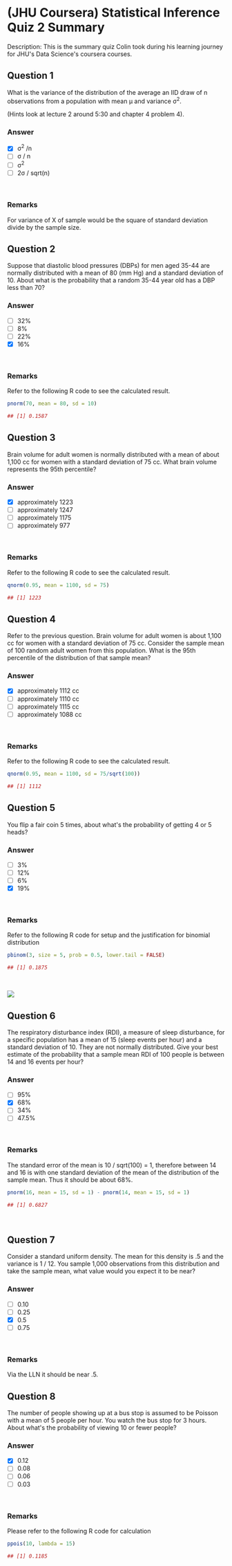 # (JHU Coursera) Statistical Inference Quiz 2 Summary

Description: This is the summary quiz Colin took during his learning journey for JHU's Data Science's coursera courses.</br>

Question 1
----------
What is the variance of the distribution of the average an IID draw of n observations from a population with mean μ and variance σ<sup>2</sup>. </br>

(Hints look at lecture 2 around 5:30 and chapter 4 problem 4). </br>

### Answer
- [x] σ<sup>2</sup> /n 
- [ ] σ / n
- [ ] σ<sup>2
- [ ] 2σ / sqrt(n)
</br>

### Remarks
For variance of X of sample would be the square of standard deviation divide by the sample size.

Question 2
----------
Suppose that diastolic blood pressures (DBPs) for men aged 35-44 are normally distributed with a mean of 80 (mm Hg) and a standard deviation of 10. About what is the probability that a random 35-44 year old has a DBP less than 70? </br>

### Answer
- [ ] 32%
- [ ] 8%
- [ ] 22%
- [x] 16%
</br>

### Remarks
Refer to the following R code to see the calculated result. </br>

```R
pnorm(70, mean = 80, sd = 10)

## [1] 0.1587
```

Question 3
----------
Brain volume for adult women is normally distributed with a mean of about 1,100 cc for women with a standard deviation of 75 cc. What brain volume represents the 95th percentile? </br>

### Answer
- [x] approximately 1223
- [ ] approximately 1247
- [ ] approximately 1175
- [ ] approximately 977
</br>

### Remarks
Refer to the following R code to see the calculated result. </br>

```R
qnorm(0.95, mean = 1100, sd = 75)

## [1] 1223
```

Question 4
----------
Refer to the previous question. Brain volume for adult women is about 1,100 cc for women with a standard deviation of 75 cc. Consider the sample mean of 100 random adult women from this population. What is the 95th percentile of the distribution of that sample mean? </br>

### Answer
- [x] approximately 1112 cc
- [ ] approximately 1110 cc
- [ ] approximately 1115 cc
- [ ] approximately 1088 cc
</br>

### Remarks
Refer to the following R code to see the calculated result. </br>

```R
qnorm(0.95, mean = 1100, sd = 75/sqrt(100))

## [1] 1112
```


Question 5
----------
You flip a fair coin 5 times, about what's the probability of getting 4 or 5 heads? </br>

### Answer
- [ ] 3%
- [ ] 12%
- [ ] 6%
- [x] 19%
</br>

### Remarks
Refer to the following R code for setup and the justification for binomial distribution</br>

```R
pbinom(3, size = 5, prob = 0.5, lower.tail = FALSE)

## [1] 0.1875
```
</br>

![](https://github.com/hsc251/RLearn/blob/master/06_Statistical_Inference/quiz/JHU06_quiz2_q5exp.jpg)


Question 6
----------
The respiratory disturbance index (RDI), a measure of sleep disturbance, for a specific population has a mean of 15 (sleep events per hour) and a standard deviation of 10. They are not normally distributed. Give your best estimate of the probability that a sample mean RDI of 100 people is between 14 and 16 events per hour? </br>

### Answer
- [ ] 95%
- [x] 68%
- [ ] 34%
- [ ] 47.5%
</br>

### Remarks
The standard error of the mean is 10 / sqrt(100) = 1, therefore between 14 and 16 is with one standard deviation of the mean of the distribution of the sample mean. Thus it should be about 68%. </br>

```R
pnorm(16, mean = 15, sd = 1) - pnorm(14, mean = 15, sd = 1)

## [1] 0.6827
```
</br>

Question 7
----------
Consider a standard uniform density. The mean for this density is .5 and the variance is 1 / 12. You sample 1,000 observations from this distribution and take the sample mean, what value would you expect it to be near? </br>

### Answer
- [ ] 0.10
- [ ] 0.25
- [x] 0.5
- [ ] 0.75
</br>

### Remarks
Via the LLN it should be near .5. </br>

Question 8
----------
The number of people showing up at a bus stop is assumed to be Poisson with a mean of 5 people per hour. You watch the bus stop for 3 hours. About what's the probability of viewing 10 or fewer people? </br>

### Answer
- [x] 0.12
- [ ] 0.08
- [ ] 0.06
- [ ] 0.03
</br>

### Remarks
Please refer to the following R code for calculation </br>
```R
ppois(10, lambda = 15)

## [1] 0.1185
```
